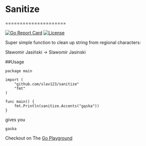 # Sanitize
=====================

[![Go Report Card][goreport-svg]][goreport-link]
[![License][license-svg]][license-link]

Super simple function to clean up string from regional characters:

Sławomir Jasiński -> Slawomir Jasinski

##Usage

    package main

    import (
        "github.com/slav123/sanitize"
        "fmt"
    )

    func main() {
        fmt.Println(sanitize.Accents("gąska"))
    }




gives you

    gaska

Checkout on
    The [Go Playground](https://play.golang.org/p/wdAz8sxYx09)

[goreport-svg]: https://goreportcard.com/badge/github.com/slav123/sanitize
[goreport-link]: https://goreportcard.com/report/github.com/slav123/sanitize
[license-svg]: https://img.shields.io/github/license/SLAV123/sanitize
[license-link]: https://github.com/slav123/sanitize/blob/main/LICENSE
